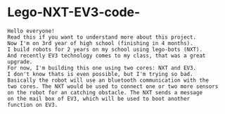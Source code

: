 # Lego-NXT-EV3-code-
    Hello everyone! 
    Read this if you want to understand more about this project. 
    Now I'm on 3rd year of high school (finishing in 4 months).
    I build robots for 2 years on my school using lego-bots (NXT).
    And recently EV3 technology comes to my class, that was a great upgrade.
    For now, I'm building this one using two cores: NXT and EV3.
    I don't know thats is even possible, but I'm trying so bad. 
    Basically the robot will use an bluetooth communication with the 
    two cores. The NXT would be used to connect one or two more sensors
    on the robot for an catching obstacle. The NXT sends a message 
    on the mail box of EV3, which will be used to boot another 
    function on EV3.